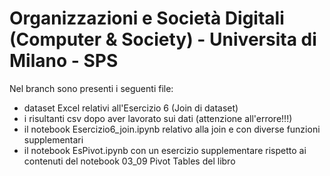 # Organizzazioni e Società Digitali (Computer & Society) - Universita di Milano - SPS

Nel branch sono presenti i seguenti file:
- dataset Excel relativi all'Esercizio 6 (Join di dataset)
- i risultanti csv dopo aver lavorato sui dati (attenzione all'errore!!!)
- il notebook Esercizio6_join.ipynb relativo alla join e con diverse funzioni supplementari
- il notebook EsPivot.ipynb con un esercizio supplementare rispetto ai contenuti del notebook 03_09 Pivot Tables del libro 
